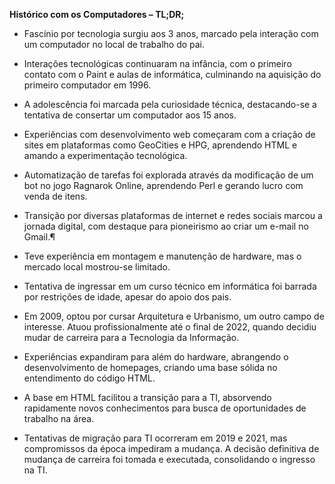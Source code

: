 **Histórico com os Computadores – TL;DR;**

- Fascínio por tecnologia surgiu aos 3 anos, marcado pela interação com um computador no local de trabalho do pai.

- Interações tecnológicas continuaram na infância, com o primeiro contato com o Paint e aulas de informática, culminando na aquisição do primeiro computador em 1996.

- A adolescência foi marcada pela curiosidade técnica, destacando-se a tentativa de consertar um computador aos 15 anos.

- Experiências com desenvolvimento web começaram com a criação de sites em plataformas como GeoCities e HPG, aprendendo HTML e amando a experimentação tecnológica.

- Automatização de tarefas foi explorada através da modificação de um bot no jogo Ragnarok Online, aprendendo Perl e gerando lucro com venda de itens.

- Transição por diversas plataformas de internet e redes sociais marcou a jornada digital, com destaque para pioneirismo ao criar um e-mail no Gmail.¶

- Teve experiência em montagem e manutenção de hardware, mas o mercado local mostrou-se limitado.

- Tentativa de ingressar em um curso técnico em informática foi barrada por restrições de idade, apesar do apoio dos pais.

- Em 2009, optou por cursar Arquitetura e Urbanismo, um outro campo de interesse. Atuou profissionalmente até o final de 2022, quando decidiu mudar de carreira para a Tecnologia da Informação.

- Experiências expandiram para além do hardware, abrangendo o desenvolvimento de homepages, criando uma base sólida no entendimento do código HTML.

- A base em HTML facilitou a transição para a TI, absorvendo rapidamente novos conhecimentos para busca de oportunidades de trabalho na área.

- Tentativas de migração para TI ocorreram em 2019 e 2021, mas compromissos da época impediram a mudança. A decisão definitiva de mudança de carreira foi tomada e executada, consolidando o ingresso na TI.